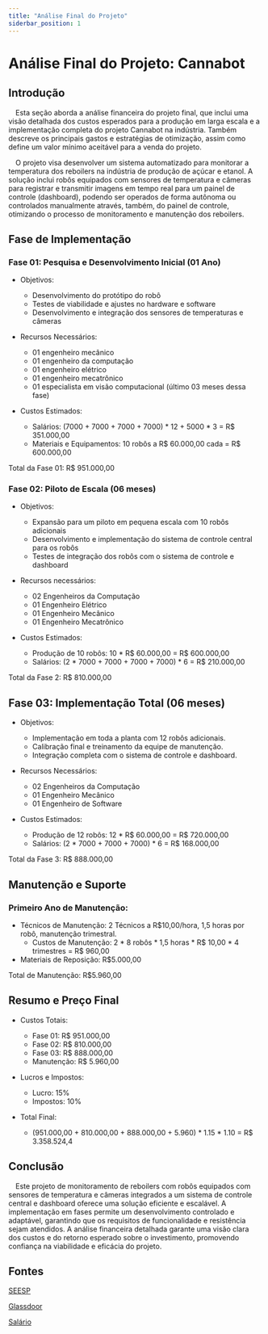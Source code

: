 ```yaml
---
title: "Análise Final do Projeto"
siderbar_position: 1
---
```


# Análise Final do Projeto: Cannabot

## Introdução

&emsp;Esta seção aborda a análise financeira do projeto final, que inclui uma visão detalhada dos custos esperados para a produção em larga escala e a implementação completa do projeto Cannabot na indústria. Também descreve os principais gastos e estratégias de otimização, assim como define um valor mínimo aceitável para a venda do projeto.

&emsp;O projeto visa desenvolver um sistema automatizado para monitorar a temperatura dos reboilers na indústria de produção de açúcar e etanol. A solução inclui robôs equipados com sensores de temperatura e câmeras para registrar e transmitir imagens em tempo real para um painel de controle (dashboard), podendo ser operados de forma autônoma ou controlados manualmente através, também, do painel de controle, otimizando o processo de monitoramento e manutenção dos reboilers.


## Fase de Implementação
### Fase 01: Pesquisa e Desenvolvimento Inicial (01 Ano)

- Objetivos:
    - Desenvolvimento do protótipo do robô
    - Testes de viabilidade e ajustes no hardware e software
    - Desenvolvimento e integração dos sensores de temperaturas e câmeras

- Recursos Necessários:
    - 01 engenheiro mecânico
    - 01 engenheiro da computação
    - 01 engenheiro elétrico
    - 01 engenheiro mecatrônico
    - 01 especialista em visão computacional (último 03 meses dessa fase)

- Custos Estimados:
    - Salários: (7000 + 7000 + 7000 + 7000) * 12 + 5000 * 3 = R$ 351.000,00
    - Materiais e Equipamentos: 10 robôs a R$ 60.000,00 cada = R$ 600.000,00

Total da Fase 01: R$ 951.000,00


### Fase 02: Piloto de Escala (06 meses)

- Objetivos:
    - Expansão para um piloto em pequena escala com 10 robôs adicionais
    - Desenvolvimento e implementação do sistema de controle central para os robôs
    - Testes de integração dos robôs com o sistema de controle e dashboard

- Recursos necessários:
    - 02 Engenheiros da Computação
    - 01 Engenheiro Elétrico
    - 01 Engenheiro Mecânico
    - 01 Engenheiro Mecatrônico

- Custos Estimados:
    - Produção de 10 robôs: 10 * R$ 60.000,00 = R$ 600.000,00
    - Salários: (2 * 7000 + 7000 + 7000 + 7000) * 6 = R$ 210.000,00

Total da Fase 2: R$ 810.000,00


## Fase 03: Implementação Total (06 meses)

- Objetivos:
    - Implementação em toda a planta com 12 robôs adicionais.
    - Calibração final e treinamento da equipe de manutenção.
    - Integração completa com o sistema de controle e dashboard.

- Recursos Necessários:
    - 02 Engenheiros da Computação
    - 01 Engenheiro Mecânico
    - 01 Engenheiro de Software

- Custos Estimados:
    - Produção de 12 robôs: 12 * R$ 60.000,00 = R$ 720.000,00
    - Salários: (2 * 7000 + 7000 + 7000) * 6 = R$ 168.000,00

Total da Fase 3: R$ 888.000,00


## Manutenção e Suporte
### Primeiro Ano de Manutenção:

- Técnicos de Manutenção: 2 Técnicos a R$10,00/hora, 1,5 horas por robô, manutenção trimestral.
    - Custos de Manutenção: 2 * 8 robôs * 1,5 horas * R$ 10,00 * 4 trimestres = R$ 960,00
- Materiais de Reposição: R$5.000,00

Total de Manutenção: R$5.960,00


## Resumo e Preço Final

- Custos Totais:
    - Fase 01: R$ 951.000,00
    - Fase 02: R$ 810.000,00
    - Fase 03: R$ 888.000,00
    - Manutenção: R$ 5.960,00

- Lucros e Impostos:
    - Lucro: 15%
    - Impostos: 10%

- Total Final:
    - (951.000,00 + 810.000,00 + 888.000,00 + 5.960) * 1.15 * 1.10 = R$ 3.358.524,4


## Conclusão 

&emsp;Este projeto de monitoramento de reboilers com robôs equipados com sensores de temperatura e câmeras integrados a um sistema de controle central e dashboard oferece uma solução eficiente e escalável. A implementação em fases permite um desenvolvimento controlado e adaptável, garantindo que os requisitos de funcionalidade e resistência sejam atendidos. A análise financeira detalhada garante uma visão clara dos custos e do retorno esperado sobre o investimento, promovendo confiança na viabilidade e eficácia do projeto.

## Fontes

[SEESP](https://www.seesp.org.br/site/index.php/juridico/piso-salarial
)

[Glassdoor](https://www.glassdoor.com.br/Sal%C3%A1rios/brasil-pesquisador-i-de-visao-computacional-sal%C3%A1rio-SRCH_IL.0,6_IN36_KO7,43.htm#:~:text=A%20m%C3%A9dia%20salarial%20do%20cargo,de%20R%24%204.997%20por%20m%C3%AAs.)

[Salário](https://www.salario.com.br/profissao/tecnico-de-manutencao-industrial-cbo-313120/)